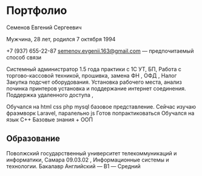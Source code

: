 # Портфолио

Семенов Евгений Сергеевич

Мужчина, 28 лет, родился 7 октября 1994

+7 (937) 655-22-87
semenov.evgenii.163@gmail.com — предпочитаемый способ связи


Системный администратор
1.5 года практики с 1С УТ, БП, Работа с торгово-кассовой техникой, прошивка, замена ФН , ОФД , Налог
Закупка подсчет оборудования. Установка рабочего места, анализ починка принтеров установка и поддержание интернет соединения. Поддержка удаленного доступа ,

Обучался на html css php mysql базовое представление. Сейчас изучаю фраэмворк Laravel, паралельно js
Готов попрактиковаться
Обучался на язык С++ Базовые знания + ООП

## Образование
Поволжский государственный университет телекоммуникаций и информатики, Самара
09.03.02 , Информационные системы и технологии. Бакалавр
Английский — B1 — Средний

